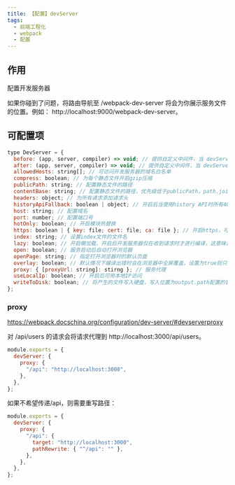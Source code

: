 ```yaml
---
title: 【配置】devServer
tags:
  - 前端工程化
  - webpack
  - 配置
---
```


## 作用

配置开发服务器

如果你碰到了问题，将路由导航至 /webpack-dev-server 将会为你展示服务文件的位置。例如： http://localhost:9000/webpack-dev-server。

## 可配置项

```js
type DevServer = {
  before: (app, server, compiler) => void; // 提供自定义中间件，当 devServer 服务器内部的 所有中间件执行完成之前执行
  after: (app, server, compiler) => void; // 提供自定义中间件，当 devServer 服务器内部的 所有中间件执行完成之后执行
  allowedHosts: string[]; // 可访问开发服务器的域名白名单
  compress: boolean; // 为每个静态文件开启gzip压缩
  publicPath: string; // 配置静态文件的路径
  contentBase: string; // 配置静态文件的路径，优先级低于publicPath，path.join(__dirname, 'public')
  headers: object; // 为所有请求添加请求头
  historyApiFallback: boolean | object; // 开启后当使用history API时所有404请求都会响应index.html的内容，传递对象可进行细粒度配置
  host: string; // 配置域名
  port: number; // 配置端口号
  hotOnly: boolean; // 开启模块热替换
  https: boolean | { key: file; cert: file; ca: file }; // 开启https，可传入自己的证书（对象）
  index: string; // 设置index文件的文件名
  lazy: boolean; // 开启懒加载，开启后开发服务器仅在收到请求时才进行编译，这意味着 webpack 将不会监视任何文件更改。
  open: boolean; // 服务启动后自动打开浏览器
  openPage: string; // 指定打开浏览器时的默认页面
  overlay: boolean; // 默认情况下编译出错时会在浏览器中全屏覆盖，设置为true则只在编译器显示
  proxy: { [proxyUrl: string]: stirng }; // 服务代理
  useLocalIp: boolean; // 开启后可用本地IP访问
  writeToDisk: boolean; // 将产生的文件写入硬盘，写入位置为output.path配置的目录
};
```

### proxy

https://webpack.docschina.org/configuration/dev-server/#devserverproxy

对 /api/users 的请求会将请求代理到 http://localhost:3000/api/users。

```js
module.exports = {
  devServer: {
    proxy: {
      "/api": "http://localhost:3000",
    },
  },
};
```

如果不希望传递/api，则需要重写路径：

```js
module.exports = {
  devServer: {
    proxy: {
      "/api": {
        target: "http://localhost:3000",
        pathRewrite: { "^/api": "" },
      },
    },
  },
};
```
